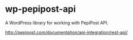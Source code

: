 # wp-pepipost-api
A WordPress library for working with PepiPost API.

http://pepipost.com/documentation/api-integration/rest-api/
